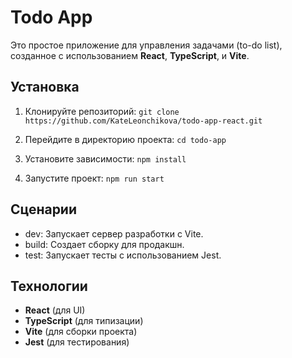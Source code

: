 # Todo App

Это простое приложение для управления задачами (to-do list), созданное с использованием **React**, **TypeScript**, и **Vite**.

## Установка

1. Клонируйте репозиторий:
   `git clone https://github.com/KateLeonchikova/todo-app-react.git`

2. Перейдите в директорию проекта:
   `cd todo-app`

3. Установите зависимости:
   `npm install`

4. Запустите проект:
   `npm run start`

## Сценарии

- dev: Запускает сервер разработки с Vite.
- build: Создает сборку для продакшн.
- test: Запускает тесты с использованием Jest.

## Технологии

- **React** (для UI)
- **TypeScript** (для типизации)
- **Vite** (для сборки проекта)
- **Jest** (для тестирования)
